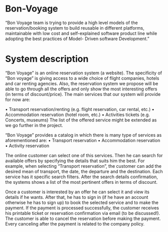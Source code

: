 # Bon-Voyage
 “Bon Voyage team is trying to provide a high level models of the reservation/booking system to build reusable in different platforms, maintainable with low cost and self-explained software product line while adopting the best practices of Model- Driven software Development.”

# System description

“Bon Voyage” is an online reservation system (a website). The specificity of “Bon voyage” is giving access to a wide choice of flight companies, hotels and car renting agencies. Also, the reservation system we propose will be able to go through all the offers and only show the most interesting offers (in terms of discount/price). 
The main services that our system will provide for now are: 

•	Transport reservation/renting (e.g. flight reservation, car rental, etc.)
•	Accommodation reservation (hotel room, etc.)
•	Activities tickets (e.g. Concerts, museums)
The list of the offered service might be extended as we go further in the project.

“Bon Voyage” provides a catalog in which there is many type of services as aforementioned are:
•	Transport reservation
•	Accommodation reservation
•	Activity reservation

The online customer can select one of this services. Then he can search for available offers by specifying the details that suits him the best. For example, when selecting “Transport reservation”, the customer can add the desired mean of transport, the   date, the departure and the destination. Each service has it specific search filters. After the search details confirmation, the systems shows a list of the most pertinent offers in terms of discount. 

Once a customer is interested by an offer he can select it and view its details if he wants. After that, he has to sign in (if he have an account otherwise he has to sign up) to book the selected service and to make the payment. If the payment is processed successfully, the customer receives his printable ticket or reservation confirmation via email (to be discussed!). The customer is able to cancel the reservation before making the payment. Every canceling after the payment is related to the company policy.

